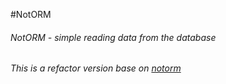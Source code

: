 #NotORM

###### NotORM - simple reading data from the database
###### This is a refactor version base on [notorm](https://github.com/vrana/notorm)